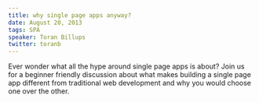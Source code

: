 ```yaml
---
title: why single page apps anyway?
date: August 20, 2013
tags: SPA
speaker: Toran Billups
twitter: toranb
---
```




Ever wonder what all the hype around single page apps is about? Join us for a beginner friendly discussion about what makes building a single page app different from traditional web development and why you would choose one over the other.
